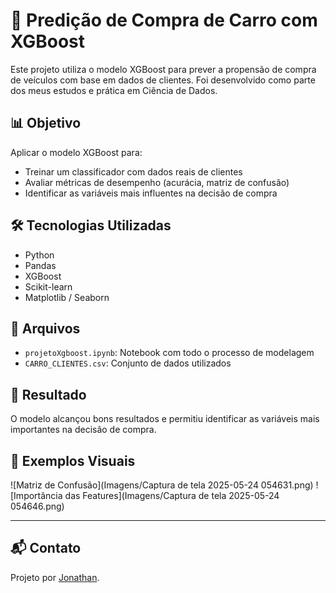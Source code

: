 # 🚗 Predição de Compra de Carro com XGBoost

Este projeto utiliza o modelo XGBoost para prever a propensão de compra de veículos com base em dados de clientes. Foi desenvolvido como parte dos meus estudos e prática em Ciência de Dados.

## 📊 Objetivo

Aplicar o modelo XGBoost para:
- Treinar um classificador com dados reais de clientes
- Avaliar métricas de desempenho (acurácia, matriz de confusão)
- Identificar as variáveis mais influentes na decisão de compra

## 🛠️ Tecnologias Utilizadas

- Python
- Pandas
- XGBoost
- Scikit-learn
- Matplotlib / Seaborn

## 📁 Arquivos

- `projetoXgboost.ipynb`: Notebook com todo o processo de modelagem
- `CARRO_CLIENTES.csv`: Conjunto de dados utilizados

## 📌 Resultado

O modelo alcançou bons resultados e permitiu identificar as variáveis mais importantes na decisão de compra.

## 📸 Exemplos Visuais

![Matriz de Confusão](Imagens/Captura de tela 2025-05-24 054631.png)
![Importância das Features](Imagens/Captura de tela 2025-05-24 054646.png)

---

## 📬 Contato

Projeto por [Jonathan](https://www.linkedin.com/in/jonathan-datascience/).
